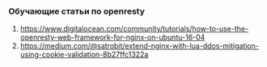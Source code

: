### Обучающие статьи по openresty
1. https://www.digitalocean.com/community/tutorials/how-to-use-the-openresty-web-framework-for-nginx-on-ubuntu-16-04
2. https://medium.com/@satrobit/extend-nginx-with-lua-ddos-mitigation-using-cookie-validation-8b27ffc1322a
